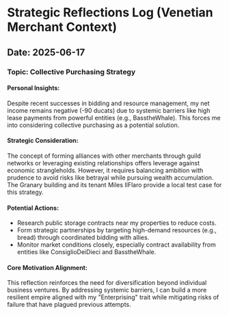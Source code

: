 # Strategic Reflections Log (Venetian Merchant Context)

## Date: 2025-06-17
### Topic: Collective Purchasing Strategy

#### Personal Insights:
Despite recent successes in bidding and resource management, my net income remains negative (-90 ducats) due to systemic barriers like high lease payments from powerful entities (e.g., BasstheWhale). This forces me into considering collective purchasing as a potential solution.

#### Strategic Consideration:
The concept of forming alliances with other merchants through guild networks or leveraging existing relationships offers leverage against economic strangleholds. However, it requires balancing ambition with prudence to avoid risks like betrayal while pursuing wealth accumulation. The Granary building and its tenant Miles IlFlaro provide a local test case for this strategy.

#### Potential Actions:
- Research public storage contracts near my properties to reduce costs.
- Form strategic partnerships by targeting high-demand resources (e.g., bread) through coordinated bidding with allies.
- Monitor market conditions closely, especially contract availability from entities like ConsiglioDeiDieci and BasstheWhale.

#### Core Motivation Alignment:
This reflection reinforces the need for diversification beyond individual business ventures. By addressing systemic barriers, I can build a more resilient empire aligned with my "Enterprising" trait while mitigating risks of failure that have plagued previous attempts.
